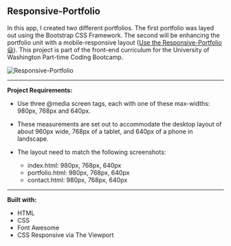 ## Responsive-Portfolio

In this app, I created two different portfolios. The first portfolio was layed out using the Bootstrap CSS Framework. The second will be enhancing
the portfolio unit with a mobile-responsive layout ([Use the Responsive-Portfolio:smiley:](https://heidijvr.github.io/Responsive-Portfolio/)).
This project is part of the front-end curriculum for the University of Washington Part-time Coding Bootcamp. 

<img src="https://heidijvr.github.io/Responsive-Portfolio/assets/images/sresponsive.screenshot.png" alt="Responsive-Portfolio">


-----


**Project Requirements:**

* Use three @media screen tags, each with one of these max-widths: 980px, 768px and 640px.
* These measurements are set out to accommodate the desktop layout of about 960px wide, 768px of a tablet, and 640px of a phone in landscape.

* The layout need to match the following screenshots:
  * index.html: 980px, 768px, 640px
  * portfolio.html: 980px, 768px, 640px
  * contact.html: 980px, 768px, 640px

-----


**Built with:**

* HTML
* CSS
* Font Awesome
* CSS Responsive via The Viewport  
